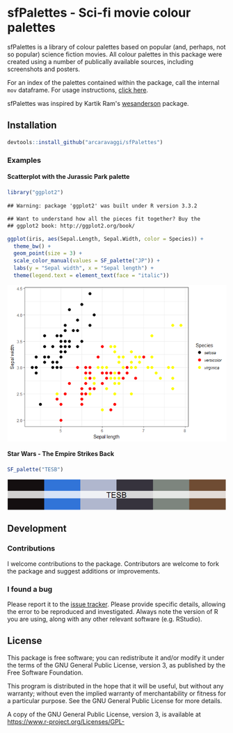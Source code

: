 # sfPalettes - Sci-fi movie colour palettes


sfPalettes is a library of colour palettes based on popular (and, perhaps, not so popular) science fiction movies. All colour palettes in this package were created using a number of publically available sources, including screenshots and posters. 

For an index of the palettes contained within the package, call the internal `mov` dataframe. For usage instructions, [click here](http://htmlpreview.github.io/?https://github.com/arcaravaggi/sfPalettes/blob/master/vignettes/sfPalettes.html).

sfPalettes was inspired by Kartik Ram's [wesanderson](https://github.com/karthik/wesanderson) package.

## Installation

```r
devtools::install_github("arcaravaggi/sfPalettes")
```

### Examples  

#### Scatterplot with the Jurassic Park palette

```r
library("ggplot2")
```

```
## Warning: package 'ggplot2' was built under R version 3.3.2
```

```
## Want to understand how all the pieces fit together? Buy the
## ggplot2 book: http://ggplot2.org/book/
```

```r
ggplot(iris, aes(Sepal.Length, Sepal.Width, color = Species)) +
  theme_bw() +
  geom_point(size = 3) +
  scale_color_manual(values = SF_palette("JP")) +
  labs(y = "Sepal width", x = "Sepal length") +
  theme(legend.text = element_text(face = "italic"))
```

<img src="figure/JP-1.png" style="display: block; margin: auto;" />

#### Star Wars - The Empire Strikes Back

```r
SF_palette("TESB")
```

<img src="figure/TESB-1.png" style="display: block; margin: auto;" />

## Development

### Contributions

I welcome contributions to the package. Contributors are welcome to fork the package and suggest additions or improvements.  

### I found a bug

Please report it to the [issue tracker][issues]. Please provide specific details, allowing the error to be reproduced and investigated. Always note the version of R you are using, along with any other relevant software (e.g. RStudio).  

[issues]: https://github.com/arcaravaggi/sfPalettes/issues

## License

This package is free software; you can redistribute it and/or modify it under the terms of the GNU General Public License, version 3, as published by the Free Software Foundation.

This program is distributed in the hope that it will be useful, but without any warranty; without even the implied warranty of merchantability or fitness for a particular purpose. See the GNU General Public License for more details.

A copy of the GNU General Public License, version 3, is available at https://www.r-project.org/Licenses/GPL-
